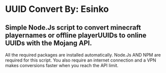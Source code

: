# UUID Convert By: Esinko
## Simple Node.Js script to convert minecraft playernames or offline playerUUIDs to online UUIDs with the Mojang API.
All the required packages are installed automatically. Node.Js AND NPM are required for this script. You also require an internet connection and a VPN makes conversions faster when you reach the API limit.
